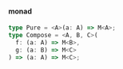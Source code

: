 #### monad

```ts
type Pure = <A>(a: A) => M<A>;
type Compose = <A, B, C>(
  f: (a: A) => M<B>,
  g: (a: B) => M<C>
) => (a: A) => M<C>;
```
